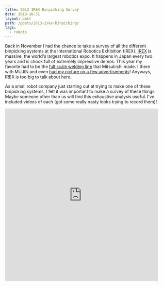 ```yaml
---
title: 2013 IREX Binpicking Survey
date: 2013-10-31
layout: post
path: /posts/2013-irex-binpicking/
tags: 
  - robots
---
```



Back in November I had the chance to take a survey of all the different binpicking systems at the International Robotics Exhibition (IREX). [IREX](http://www.nikkan.co.jp/eve/irex/english/) is massive, the world's largest robotics expo. It happens in Japan every two years and is chock full of extremely impressive demos. This year my favorite had to be the [full scale welding line](http://youtu.be/QR4lG98Ehng) that Mitsubishi made. I there with MUJIN and even [had my picture on a few advertisements](/images/misc/IMG_20131107_102636.jpg)! Anyways, IREX is too big to talk about here.

As a small robot company just starting out at trying to make one of these binpicking systems, I felt it was important to make a survey of these things. Maybe someone other than us will find this exhaustive analysis useful. I've included videos of each (got some really nasty looks trying to record them)!

<iframe style="width: 100%; height: 569px;" src="https://docs.google.com/presentation/d/1UHa4pqw1bnrdN5l-d-cL84rmfrxs0kg98q3t2X60boA/embed?start=false&loop=false&delayms=3000" frameborder="0" allowfullscreen="true" mozallowfullscreen="true" webkitallowfullscreen="true"></iframe>  
